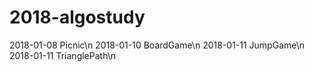 # 2018-algostudy

2018-01-08 Picnic\n
2018-01-10 BoardGame\n
2018-01-11 JumpGame\n
2018-01-11 TrianglePath\n
